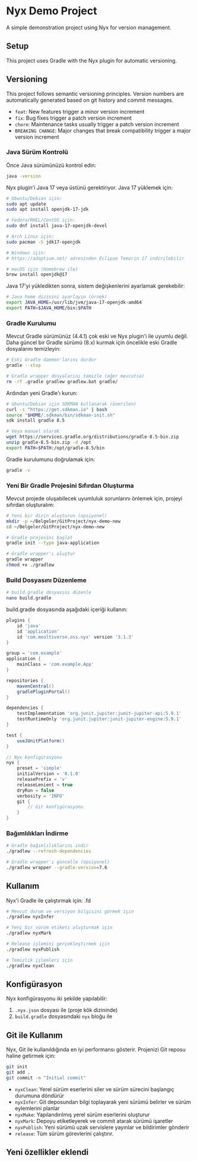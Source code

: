 # Nyx Demo Project

A simple demonstration project using Nyx for version management.

## Setup

This project uses Gradle with the Nyx plugin for automatic versioning.

## Versioning

This project follows semantic versioning principles. Version numbers are automatically generated based on git history and commit messages.

- `feat`: New features trigger a minor version increment
- `fix`: Bug fixes trigger a patch version increment
- `chore`: Maintenance tasks usually trigger a patch version increment
- `BREAKING CHANGE`: Major changes that break compatibility trigger a major version increment

### Java Sürüm Kontrolü

Önce Java sürümünüzü kontrol edin:
```bash
java -version
```

Nyx plugin'i Java 17 veya üstünü gerektiriyor. Java 17 yüklemek için:

```bash
# Ubuntu/Debian için:
sudo apt update
sudo apt install openjdk-17-jdk

# Fedora/RHEL/CentOS için:
sudo dnf install java-17-openjdk-devel

# Arch Linux için:
sudo pacman -S jdk17-openjdk

# Windows için:
# https://adoptium.net/ adresinden Eclipse Temurin 17 indirilebilir

# macOS için (Homebrew ile)
brew install openjdk@17
```

Java 17'yi yükledikten sonra, sistem değişkenlerini ayarlamak gerekebilir:

```bash
# Java home dizinini ayarlayın (örnek)
export JAVA_HOME=/usr/lib/jvm/java-17-openjdk-amd64
export PATH=$JAVA_HOME/bin:$PATH
```

### Gradle Kurulumu

Mevcut Gradle sürümünüz (4.4.1) çok eski ve Nyx plugin'i ile uyumlu değil. Daha güncel bir Gradle sürümü (8.x) kurmak için öncelikle eski Gradle dosyalarını temizleyin:

```bash
# Eski Gradle daemon'larını durdur
gradle --stop

# Gradle wrapper dosyalarını temizle (eğer mevcutsa)
rm -rf .gradle gradlew gradlew.bat gradle/
```

Ardından yeni Gradle'ı kurun:

```bash
# Ubuntu/Debian için SDKMAN kullanarak (önerilen)
curl -s "https://get.sdkman.io" | bash
source "$HOME/.sdkman/bin/sdkman-init.sh"
sdk install gradle 8.5

# Veya manuel olarak
wget https://services.gradle.org/distributions/gradle-8.5-bin.zip
unzip gradle-8.5-bin.zip -d /opt
export PATH=$PATH:/opt/gradle-8.5/bin
```

Gradle kurulumunu doğrulamak için:
```bash
gradle -v
```

### Yeni Bir Gradle Projesini Sıfırdan Oluşturma

Mevcut projede oluşabilecek uyumluluk sorunlarını önlemek için, projeyi sıfırdan oluşturalım:

```bash
# Yeni bir dizin oluşturun (opsiyonel)
mkdir -p ~/Belgeler/GitProject/nyx-demo-new
cd ~/Belgeler/GitProject/nyx-demo-new

# Gradle projesini başlat
gradle init --type java-application

# Gradle wrapper'ı oluştur
gradle wrapper
chmod +x ./gradlew
```

### Build Dosyasını Düzenleme

```bash
# build.gradle dosyasını düzenle
nano build.gradle
```

build.gradle dosyasında aşağıdaki içeriği kullanın:

```groovy
plugins {
    id 'java'
    id 'application'
    id 'com.mooltiverse.oss.nyx' version '3.1.3'
}

group = 'com.example'
application {
    mainClass = 'com.example.App'
}

repositories {
    mavenCentral()
    gradlePluginPortal()
}

dependencies {
    testImplementation 'org.junit.jupiter:junit-jupiter-api:5.9.1'
    testRuntimeOnly 'org.junit.jupiter:junit-jupiter-engine:5.9.1'
}

test {
    useJUnitPlatform()
}

// Nyx konfigürasyonu
nyx {
    preset = 'simple'
    initialVersion = '0.1.0'
    releasePrefix = 'v'
    releaseLenient = true
    dryRun = false
    verbosity = 'INFO'
    git {
        // Git konfigürasyonu
    }
}
```

### Bağımlılıkları İndirme

```bash
# Gradle bağımlılıklarını indir
./gradlew --refresh-dependencies

# Gradle wrapper'ı güncelle (opsiyonel)
./gradlew wrapper --gradle-version=7.6
```

## Kullanım

Nyx'i Gradle ile çalıştırmak için: .fd

```bash
# Mevcut durum ve versiyon bilgisini görmek için
./gradlew nyxInfer

# Yeni bir sürüm etiketi oluşturmak için
./gradlew nyxMark

# Release işlemini gerçekleştirmek için
./gradlew nyxPublish

# Temizlik işlemleri için
./gradlew nyxClean
```

## Konfigürasyon

Nyx konfigürasyonu iki şekilde yapılabilir:

1. `.nyx.json` dosyası ile (proje kök dizininde)
2. `build.gradle` dosyasındaki `nyx` bloğu ile

## Git ile Kullanım

Nyx, Git ile kullanıldığında en iyi performansı gösterir. Projenizi Git reposu haline getirmek için:

```bash
git init
git add .
git commit -m "Initial commit"
```

- `nyxClean`: Yerel sürüm eserlerini siler ve sürüm sürecini başlangıç durumuna döndürür
- `nyxInfer`: Git deposundan bilgi toplayarak yeni sürümü belirler ve sürüm eylemlerini planlar
- `nyxMake`: Yapılandırılmış yerel sürüm eserlerini oluşturur
- `nyxMark`: Depoyu etiketleyerek ve commit atarak sürümü işaretler
- `nyxPublish`: Yeni sürümü uzak servislere yayınlar ve bildirimler gönderir
- `release`: Tüm sürüm görevlerini çalıştırır.

## Yeni özellikler eklendi
